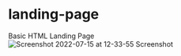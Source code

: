 # landing-page
Basic HTML Landing Page
![Screenshot 2022-07-15 at 12-33-55 Screenshot](https://user-images.githubusercontent.com/105945004/179267877-1afcd290-5c00-44d6-af58-5e2440f95ecd.png)
